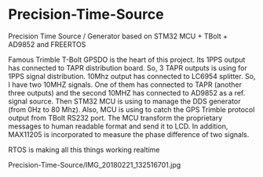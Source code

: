 # Precision-Time-Source
Precision Time Source / Generator based on STM32 MCU + TBolt + AD9852 and FREERTOS


Famous Trimble T-Bolt GPSDO is the heart of this project. Its 1PPS output has connected to TAPR distribution board. So, 3 TAPR outputs is using for 1PPS signal distribution. 10Mhz output has connected to LC6954 splitter. So, I have two 10MHZ signals. One of them has connected to TAPR (another three outputs) and the second 10MHZ has connected to AD9852 as a ref. signal source. Then STM32 MCU is using to manage the DDS generator (from 0Hz to 80 Mhz). Also, MCU is using to catch the GPS Trimble protocol output from TBolt RS232 port. The MCU transform the proprietary messages to human readable format and send it to LCD. In addition, MAX11205 is incorporated to measure the phase difference of two signals.

RTOS is making all this things working realtime

Precision-Time-Source/IMG_20180221_132516701.jpg
